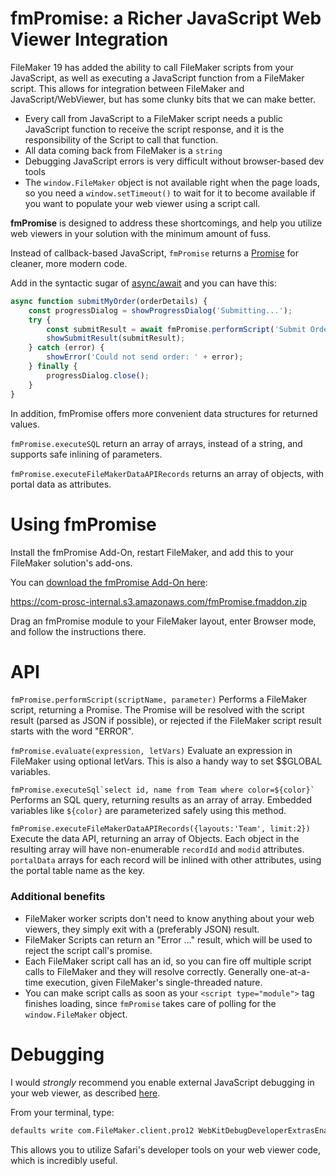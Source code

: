 # fmPromise: a Richer JavaScript Web Viewer Integration

FileMaker 19 has added the ability to call FileMaker scripts from your JavaScript, as well as executing a JavaScript function from a FileMaker script.
This allows for integration between FileMaker and JavaScript/WebViewer, but has some clunky bits that we can make better.

* Every call from JavaScript to a FileMaker script needs a public JavaScript function to receive the script response, and it is the responsibility of the Script to call that function.
* All data coming back from FileMaker is a `string`
* Debugging JavaScript errors is very difficult without browser-based dev tools
* The `window.FileMaker` object is not available right when the page loads, so you need a `window.setTimeout()` to wait for it to become available if you want to populate your web viewer using a script call.

**fmPromise** is designed to address these shortcomings, and help you utilize web viewers in your solution with the minimum amount of fuss.

Instead of callback-based JavaScript, `fmPromise` returns a [Promise](https://developer.mozilla.org/en-US/docs/Web/JavaScript/Reference/Global_Objects/Promise) for cleaner, more modern code.

Add in the syntactic sugar of [async/await](https://developer.mozilla.org/en-US/docs/Web/JavaScript/Reference/Statements/async_function) and you can have this:

```js
async function submitMyOrder(orderDetails) {
	const progressDialog = showProgressDialog('Submitting...');
	try {
		const submitResult = await fmPromise.performScript('Submit Order from WebViewer', orderDetails);
		showSubmitResult(submitResult);
	} catch (error) {
		showError('Could not send order: ' + error);
	} finally {
		progressDialog.close();
	}
}
```

In addition, fmPromise offers more convenient data structures for returned values. 

`fmPromise.executeSQL` return an array of arrays, instead of a string, and supports safe inlining of parameters. 

`fmPromise.executeFileMakerDataAPIRecords`  returns an array of objects, with portal data as attributes.

# Using fmPromise

Install the fmPromise Add-On, restart FileMaker, and add this to your FileMaker solution's add-ons. 

You can [download the fmPromise Add-On here](https://com-prosc-internal.s3.amazonaws.com/fmPromise.fmaddon.zip):

https://com-prosc-internal.s3.amazonaws.com/fmPromise.fmaddon.zip

Drag an fmPromise module to your FileMaker layout, enter Browser mode, and follow the instructions there.

# API

`fmPromise.performScript(scriptName, parameter)` Performs a FileMaker script, returning a Promise. The Promise will be resolved with the script result (parsed as JSON if possible), or rejected if the FileMaker script result starts with the
word "ERROR".

`fmPromise.evaluate(expression, letVars)` Evaluate an expression in FileMaker using optional letVars. This is also a handy way to set $$GLOBAL variables.

```fmPromise.executeSql`select id, name from Team where color=${color}` ``` Performs an SQL query, returning results as an array of array. Embedded variables like `${color}` are parameterized safely using this method.

`fmPromise.executeFileMakerDataAPIRecords({layouts:'Team', limit:2})` Execute the data API, returning an array of Objects. Each object in the resulting array will have non-enumerable `recordId` and `modid` attributes. `portalData` arrays for each record will be inlined with other attributes, using the portal table name as the key.

### Additional benefits

* FileMaker worker scripts don't need to know anything about your web viewers, they simply exit with a (preferably JSON) result.
* FileMaker Scripts can return an "Error …" result, which will be used to reject the script call's promise.
* Each FileMaker script call has an id, so you can fire off multiple script calls to FileMaker and they will resolve correctly. Generally one-at-a-time execution, given FileMaker's single-threaded nature.
* You can make script calls as soon as your `<script type="module">` tag finishes loading, since `fmPromise` takes care of polling for the `window.FileMaker` object.


# Debugging

I would *strongly* recommend you enable external JavaScript debugging in your web viewer, as described [here](https://community.claris.com/en/s/question/0D50H00007uvYTVSA2/enable-inspect-element-with-right-click-in-webviewer-).

From your terminal, type:

```bash
defaults write com.FileMaker.client.pro12 WebKitDebugDeveloperExtrasEnabled -bool YES
```

This allows you to utilize Safari's developer tools on your web viewer code, which is incredibly useful.
